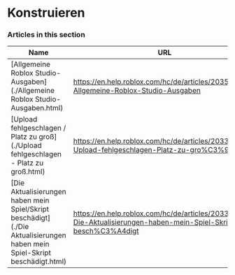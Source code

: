 # Konstruieren  
### Articles in this section
Name|URL
-|-
[Allgemeine Roblox Studio-Ausgaben](./Allgemeine Roblox Studio-Ausgaben.html) |https://en.help.roblox.com/hc/de/articles/203552894-Allgemeine-Roblox-Studio-Ausgaben
[Upload fehlgeschlagen / Platz zu groß](./Upload fehlgeschlagen - Platz zu groß.html) |https://en.help.roblox.com/hc/de/articles/203312890-Upload-fehlgeschlagen-Platz-zu-gro%C3%9F
[Die Aktualisierungen haben mein Spiel/Skript beschädigt](./Die Aktualisierungen haben mein Spiel-Skript beschädigt.html) |https://en.help.roblox.com/hc/de/articles/203312950-Die-Aktualisierungen-haben-mein-Spiel-Skript-besch%C3%A4digt